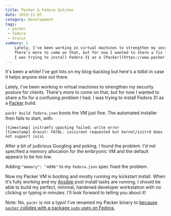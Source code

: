 ```yaml
---
title: Packer & Fedora Gotchas
date: 2019-11-07
category: Development
tags:
 - packer
 - fedora
 - dracut
summary: |
    Lately, I've been working in virtual machines to strengthen my security posture for clients.
    There's more to come on that, but for now I wanted to share a fix for a confusing problem I had.
    I was trying to install Fedora 31 as a [Packer](https://www.packer.io/) build.
---
```


It's been a while!
I've got lots on my blog-backlog but here's a tidbit in case it helps anyone else out there.

Lately, I've been working in virtual machines to strengthen my security posture for clients.
There's more to come on that, but for now I wanted to share a fix for a confusing problem I had.
I was trying to install Fedora 31 as a [Packer](https://www.packer.io/) build.

`packr build fedora.json` boots the VM just fine. The automated installer then fails to start, with:

```
[timestamp] initramfs upacking failed: write error
[timestamp] dracut: FATAL: iscsiroot requested but kernel/initrd does not support iscsi
```

After a bit of judicious Googling and poking, I found the problem.
I'd not specified a memory allocation for the embryonic VM and the default appears to be too low.

Adding `"memory": "4096"` to my `fedora.json` spec fixed the problem.

Now my Packer VM is booting and mostly running my kickstart install.
When it's fully working and my [Ansible](https://www.ansible.com/) post install tasks are running,
I should be able to build my perfect, minimal, hardened developer workstation with no clicking or typing in minutes.
I'll look forward to telling you about it!

Note: No, `packr` is not a typo! I've renamed my Packer binary to [because `packer` collides with a package `sudo` uses on Fedora.](https://github.com/cracklib/cracklib/issues/7)
